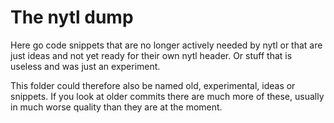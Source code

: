 The nytl dump
=============

Here go code snippets that are no longer actively needed by nytl or that are just ideas and
not yet ready for their own nytl header. Or stuff that is useless and was just an experiment.

This folder could therefore also be named old, experimental, ideas or snippets.
If you look at older commits there are much more of these, usually in much worse quality than
they are at the moment.
